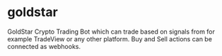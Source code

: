# goldstar
GoldStar Crypto Trading Bot which can trade based on signals from for example TradeView or any other platform. Buy and Sell actions can be connected as webhooks.
